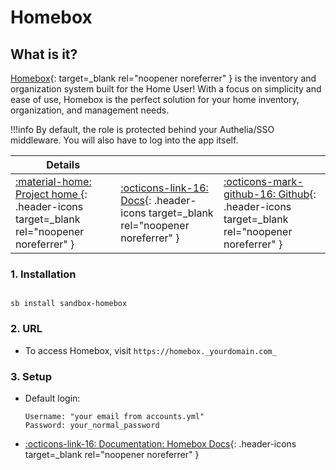# Homebox

## What is it?

[Homebox](https://hay-kot.github.io/homebox/){: target=_blank rel="noopener noreferrer" } is the inventory and organization system built for the Home User! With a focus on simplicity and ease of use, Homebox is the perfect solution for your home inventory, organization, and management needs.

!!!info
    By default, the role is protected behind your Authelia/SSO middleware. You will also have to log into the app itself. 

| Details     |             |             |
|-------------|-------------|-------------|
| [:material-home: Project home ](https://hay-kot.github.io/homebox/){: .header-icons target=_blank rel="noopener noreferrer" } | [:octicons-link-16: Docs](https://hay-kot.github.io/homebox/quick-start/){: .header-icons target=_blank rel="noopener noreferrer" } | [:octicons-mark-github-16: Github](https://github.com/hay-kot/homebox){: .header-icons target=_blank rel="noopener noreferrer" } |

### 1. Installation

``` shell

sb install sandbox-homebox

```

### 2. URL

- To access Homebox, visit `https://homebox._yourdomain.com_`

### 3. Setup

- Default login:
  ``` { .yaml}
  Username: "your email from accounts.yml"
  Password: your_normal_password
  ```

- [:octicons-link-16: Documentation: Homebox Docs](https://hay-kot.github.io/homebox/quick-start/){: .header-icons target=_blank rel="noopener noreferrer" }

